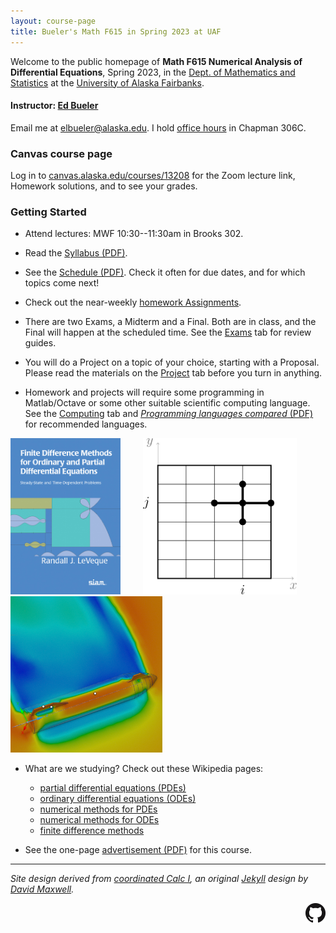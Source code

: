 ```yaml
---
layout: course-page
title: Bueler's Math F615 in Spring 2023 at UAF
---
```


Welcome to the public homepage of **Math F615 Numerical Analysis of Differential Equations**, Spring 2023, in the [Dept. of Mathematics and Statistics](http://www.uaf.edu/dms/) at the [University of Alaska Fairbanks](http://www.uaf.edu/).

#### Instructor:  [Ed Bueler](http://bueler.github.io/)

Email me at [elbueler@alaska.edu](mailto:elbueler@alaska.edu).  I hold [office hours](http://bueler.github.io/OffHrs.htm) in Chapman 306C.

### Canvas course page

Log in to [canvas.alaska.edu/courses/13208](https://canvas.alaska.edu/courses/13208) for the Zoom lecture link, Homework solutions, and to see your grades.

### Getting Started

* Attend lectures: MWF 10:30--11:30am in Brooks 302.

* Read the [Syllabus (PDF)](assets/general/S23/syllabus.pdf).

* See the [Schedule (PDF)](assets/general/S23/schedule.pdf).  Check it often for due dates, and for which topics come next!

* Check out the near-weekly [homework Assignments](homework.html).

* There are two Exams, a Midterm and a Final.  Both are in class, and the Final will happen at the scheduled time.  See the [Exams](exams.html) tab for review guides.

* You will do a Project on a topic of your choice, starting with a Proposal.  Please read the materials on the [Project](project.html) tab before you turn in anything.

* Homework and projects will require some programming in Matlab/Octave or some other suitable scientific computing language.  See the [Computing](computing.html) tab and [_Programming languages compared_ (PDF)](https://bueler.github.io/compareMOP.pdf) for recommended languages.

[<img src="assets/images/leveque.jpg" height="250">](https://my.siam.org/Store/Product/viewproduct/?ProductId=998 "the textbook") &nbsp; &nbsp; &nbsp; &nbsp; [<img src="assets/images/stencil.png" height="250">](https://en.wikipedia.org/wiki/Finite_difference_method "finite difference method") &nbsp; &nbsp; &nbsp; &nbsp; [<img src="assets/images/Starship-simul-3.png" height="250">](https://en.wikipedia.org/wiki/Computational_fluid_dynamics "computational fluid dynamics")

* What are we studying?  Check out these Wikipedia pages:

    * [partial differential equations (PDEs)](https://en.wikipedia.org/wiki/Partial_differential_equation)
    * [ordinary differential equations (ODEs)](https://en.wikipedia.org/wiki/Ordinary_differential_equation)
    * [numerical methods for PDEs](https://en.wikipedia.org/wiki/Numerical_methods_for_partial_differential_equations)
    * [numerical methods for ODEs](https://en.wikipedia.org/wiki/Numerical_methods_for_ordinary_differential_equations)
    * [finite difference methods](https://en.wikipedia.org/wiki/Finite_difference_method)

* See the one-page [advertisement (PDF)](assets/general/S23/advert.pdf) for this course.

---
_Site design derived from [coordinated Calc I](https://uaf-math251.github.io/), an original [Jekyll](https://jekyllrb.com/) design by [David Maxwell](https://damaxwell.github.io/)._

[<img src="assets/images/GitHub-Mark-32px.png" align="right">](https://github.com/bueler/nade "github repository for this site")
